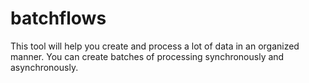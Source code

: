 # batchflows
This tool will help you create and process a lot of data in an organized manner. You can create batches of processing synchronously and asynchronously.

